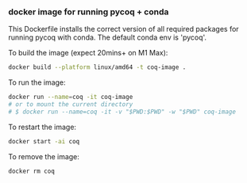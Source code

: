 ### docker image for running pycoq + conda

This Dockerfile installs the correct version of all required packages for running pycoq with conda. The default conda env is 'pycoq'.

To build the image (expect 20mins+ on M1 Max):
```bash
docker build --platform linux/amd64 -t coq-image .
```

To run the image:
```bash
docker run --name=coq -it coq-image
# or to mount the current directory
# $ docker run --name=coq -it -v "$PWD:$PWD" -w "$PWD" coq-image
```

To restart the image:
```bash
docker start -ai coq
```

To remove the image:
```bash
docker rm coq
```